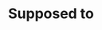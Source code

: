 ---
title: Supposed to
layout: revealjs-structure
script:
- I'm supposed to ___.
- I was supposed to ___.
- "<del>I will be supposed to ___.</del>"
examples:
- Play
- Work
- Study
- Help
- Jogar
- Trabalhar
- Ajudar
---